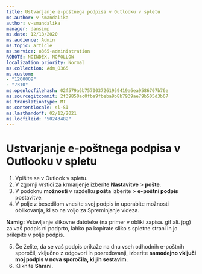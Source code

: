 ```yaml
---
title: Ustvarjanje e-poštnega podpisa v Outlooku v spletu
ms.author: v-smandalika
author: v-smandalika
manager: dansimp
ms.date: 12/18/2020
ms.audience: Admin
ms.topic: article
ms.service: o365-administration
ROBOTS: NOINDEX, NOFOLLOW
localization_priority: Normal
ms.collection: Adm_O365
ms.custom:
- "1200009"
- "7310"
ms.openlocfilehash: 02f579a6b7570037261959419a6ea9586707b76e
ms.sourcegitcommit: 2f39850ac0fba9fbeba9b8b7939ae79b505d3b67
ms.translationtype: MT
ms.contentlocale: sl-SI
ms.lasthandoff: 02/12/2021
ms.locfileid: "50243482"
---
```

# <a name="create-an-email-signature-in-outlook-on-the-web"></a>Ustvarjanje e-poštnega podpisa v Outlooku v spletu

1. Vpišite se v Outlook v spletu.
2. V zgornji vrstici za krmarjenje izberite **Nastavitve**  >  **pošte**.
3. V podoknu **možnosti** v razdelku **pošta** izberite   >  **e-poštni podpis** postavitve.
4. V polje z besedilom vnesite svoj podpis in uporabite možnosti oblikovanja, ki so na voljo za Spreminjanje videza.

**Namig:** Vstavljanje slikovne datoteke (na primer v obliki zapisa. gif ali. jpg) za vaš podpis ni podprto, lahko pa kopirate sliko s spletne strani in jo prilepite v polje podpis.

5. Če želite, da se vaš podpis prikaže na dnu vseh odhodnih e-poštnih sporočil, vključno z odgovori in posredovanji, izberite **samodejno vključi moj podpis v nova sporočila, ki jih sestavim**.
6. Kliknite **Shrani**.
